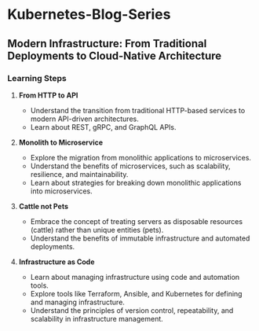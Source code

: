 # Kubernetes-Blog-Series
## Modern Infrastructure: From Traditional Deployments to Cloud-Native Architecture

### Learning Steps

1. **From HTTP to API**
   - Understand the transition from traditional HTTP-based services to modern API-driven architectures.
   - Learn about REST, gRPC, and GraphQL APIs.

2. **Monolith to Microservice**
   - Explore the migration from monolithic applications to microservices.
   - Understand the benefits of microservices, such as scalability, resilience, and maintainability.
   - Learn about strategies for breaking down monolithic applications into microservices.

3. **Cattle not Pets**
   - Embrace the concept of treating servers as disposable resources (cattle) rather than unique entities (pets).
   - Understand the benefits of immutable infrastructure and automated deployments.

4. **Infrastructure as Code**
   - Learn about managing infrastructure using code and automation tools.
   - Explore tools like Terraform, Ansible, and Kubernetes for defining and managing infrastructure.
   - Understand the principles of version control, repeatability, and scalability in infrastructure management.
